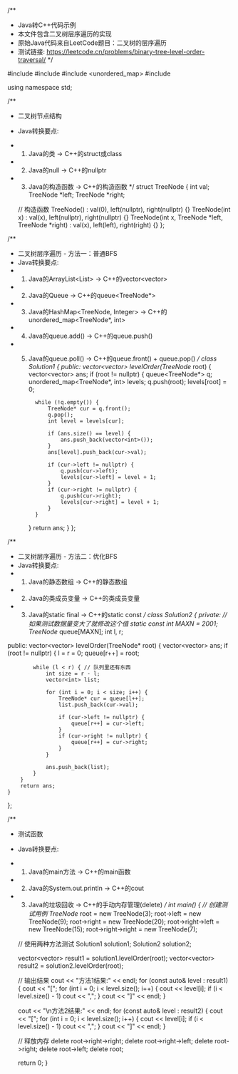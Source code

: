 /**
 * Java转C++代码示例
 * 本文件包含二叉树层序遍历的实现
 * 原始Java代码来自LeetCode题目：二叉树的层序遍历
 * 测试链接: https://leetcode.cn/problems/binary-tree-level-order-traversal/
 */

#include <vector>
#include <queue>
#include <unordered_map>
#include <iostream>

using namespace std;

/**
 * 二叉树节点结构
 * Java转换要点:
 * 1. Java的类 -> C++的struct或class
 * 2. Java的null -> C++的nullptr
 * 3. Java的构造函数 -> C++的构造函数
 */
struct TreeNode {
    int val;
    TreeNode *left;
    TreeNode *right;
    
    // 构造函数
    TreeNode() : val(0), left(nullptr), right(nullptr) {}
    TreeNode(int x) : val(x), left(nullptr), right(nullptr) {}
    TreeNode(int x, TreeNode *left, TreeNode *right) : val(x), left(left), right(right) {}
};

/**
 * 二叉树层序遍历 - 方法一：普通BFS
 * Java转换要点:
 * 1. Java的ArrayList<List<Integer>> -> C++的vector<vector<int>>
 * 2. Java的Queue<TreeNode> -> C++的queue<TreeNode*>
 * 3. Java的HashMap<TreeNode, Integer> -> C++的unordered_map<TreeNode*, int>
 * 4. Java的queue.add() -> C++的queue.push()
 * 5. Java的queue.poll() -> C++的queue.front() + queue.pop()
 */
class Solution1 {
public:
    vector<vector<int>> levelOrder(TreeNode* root) {
        vector<vector<int>> ans;
        if (root != nullptr) {
            queue<TreeNode*> q;
            unordered_map<TreeNode*, int> levels;
            q.push(root);
            levels[root] = 0;
            
            while (!q.empty()) {
                TreeNode* cur = q.front();
                q.pop();
                int level = levels[cur];
                
                if (ans.size() == level) {
                    ans.push_back(vector<int>());
                }
                ans[level].push_back(cur->val);
                
                if (cur->left != nullptr) {
                    q.push(cur->left);
                    levels[cur->left] = level + 1;
                }
                if (cur->right != nullptr) {
                    q.push(cur->right);
                    levels[cur->right] = level + 1;
                }
            }
        }
        return ans;
    }
};

/**
 * 二叉树层序遍历 - 方法二：优化BFS
 * Java转换要点:
 * 1. Java的静态数组 -> C++的静态数组
 * 2. Java的类成员变量 -> C++的类成员变量
 * 3. Java的static final -> C++的static const
 */
class Solution2 {
private:
    // 如果测试数据量变大了就修改这个值
    static const int MAXN = 2001;
    TreeNode* queue[MAXN];
    int l, r;
    
public:
    vector<vector<int>> levelOrder(TreeNode* root) {
        vector<vector<int>> ans;
        if (root != nullptr) {
            l = r = 0;
            queue[r++] = root;
            
            while (l < r) { // 队列里还有东西
                int size = r - l;
                vector<int> list;
                
                for (int i = 0; i < size; i++) {
                    TreeNode* cur = queue[l++];
                    list.push_back(cur->val);
                    
                    if (cur->left != nullptr) {
                        queue[r++] = cur->left;
                    }
                    if (cur->right != nullptr) {
                        queue[r++] = cur->right;
                    }
                }
                
                ans.push_back(list);
            }
        }
        return ans;
    }
};

/**
 * 测试函数
 * Java转换要点:
 * 1. Java的main方法 -> C++的main函数
 * 2. Java的System.out.println -> C++的cout
 * 3. Java的垃圾回收 -> C++的手动内存管理(delete)
 */
int main() {
    // 创建测试用例
    TreeNode* root = new TreeNode(3);
    root->left = new TreeNode(9);
    root->right = new TreeNode(20);
    root->right->left = new TreeNode(15);
    root->right->right = new TreeNode(7);
    
    // 使用两种方法测试
    Solution1 solution1;
    Solution2 solution2;
    
    vector<vector<int>> result1 = solution1.levelOrder(root);
    vector<vector<int>> result2 = solution2.levelOrder(root);
    
    // 输出结果
    cout << "方法1结果:" << endl;
    for (const auto& level : result1) {
        cout << "[";
        for (int i = 0; i < level.size(); i++) {
            cout << level[i];
            if (i < level.size() - 1) cout << ",";
        }
        cout << "]" << endl;
    }
    
    cout << "\n方法2结果:" << endl;
    for (const auto& level : result2) {
        cout << "[";
        for (int i = 0; i < level.size(); i++) {
            cout << level[i];
            if (i < level.size() - 1) cout << ",";
        }
        cout << "]" << endl;
    }
    
    // 释放内存
    delete root->right->right;
    delete root->right->left;
    delete root->right;
    delete root->left;
    delete root;
    
    return 0;
}
